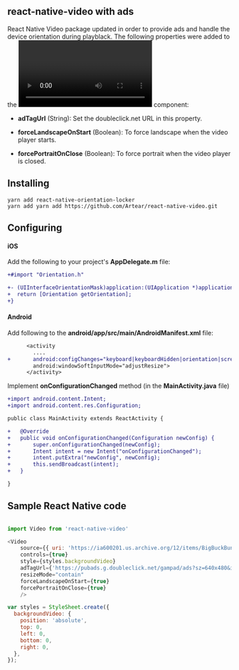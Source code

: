 ## react-native-video with ads

React Native Video package updated in order to provide ads and handle the device orientation during playblack. The following properties were added to the **<Video />** component:

* **adTagUrl** (String): Set the doubleclick.net URL in this property.

* **forceLandscapeOnStart** (Boolean): To force landscape when the video player starts.

* **forcePortraitOnClose** (Boolean): To force portrait when the video player is closed.

## Installing

```
yarn add react-native-orientation-locker
yarn add yarn add https://github.com/Artear/react-native-video.git
```

## Configuring

#### iOS

Add the following to your project's **AppDelegate.m** file:

```diff
+#import "Orientation.h"

+- (UIInterfaceOrientationMask)application:(UIApplication *)application supportedInterfaceOrientationsForWindow:(UIWindow *)window {
+  return [Orientation getOrientation];
+}
```

#### Android

Add following to the **android/app/src/main/AndroidManifest.xml** file:

```diff
      <activity
        ....
+       android:configChanges="keyboard|keyboardHidden|orientation|screenSize"
        android:windowSoftInputMode="adjustResize">
      </activity>
```

Implement **onConfigurationChanged** method (in the **MainActivity.java** file)

```diff
+import android.content.Intent;
+import android.content.res.Configuration;

public class MainActivity extends ReactActivity {

+   @Override
+   public void onConfigurationChanged(Configuration newConfig) {
+       super.onConfigurationChanged(newConfig);
+       Intent intent = new Intent("onConfigurationChanged");
+       intent.putExtra("newConfig", newConfig);
+       this.sendBroadcast(intent);
+   }

}
```

## Sample React Native code

```javascript

import Video from 'react-native-video'

<Video
    source={{ uri: 'https://ia600201.us.archive.org/12/items/BigBuckBunny_328/BigBuckBunny_512kb.mp4' }}
    controls={true}
    style={styles.backgroundVideo}
    adTagUrl={'https://pubads.g.doubleclick.net/gampad/ads?sz=640x480&iu=/124319096/external/single_ad_samples&ciu_szs=300x250&impl=s&gdfp_req=1&env=vp&output=vast&unviewed_position_start=1&cust_params=deployment%3Ddevsite%26sample_ct%3Dlinear&correlator='}
    resizeMode="contain"
    forceLandscapeOnStart={true}
    forcePortraitOnClose={true}
    />

var styles = StyleSheet.create({
  backgroundVideo: {
    position: 'absolute',
    top: 0,
    left: 0,
    bottom: 0,
    right: 0,
  },
});

```

